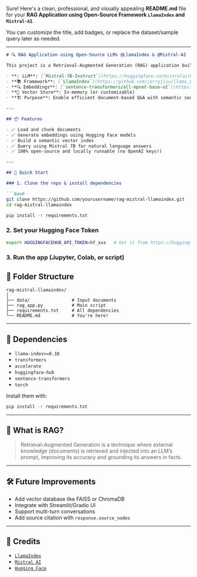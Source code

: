 Sure! Here's a clean, professional, and visually appealing **README.md** file for your **RAG Application using Open-Source Framework `LlamaIndex` and `Mistral-AI`**.

You can customize the title, add badges, or replace the dataset/sample query later as needed.

---

````markdown
# 🔍 RAG Application using Open-Source LLMs @LlamaIndex & @Mistral-AI

This project is a Retrieval-Augmented Generation (RAG) application built entirely using open-source components:

- **💡 LLM**: [`Mistral-7B-Instruct`](https://huggingface.co/mistralai/Mistral-7B-Instruct-v0.1) by [Mistral AI](https://mistral.ai)
- **📚 Framework**: [`LlamaIndex`](https://github.com/jerryjliu/llama_index)
- **🔍 Embeddings**: [`sentence-transformers/all-mpnet-base-v2`](https://huggingface.co/sentence-transformers/all-mpnet-base-v2)
- **📁 Vector Store**: In-memory (or customizable)
- **🏗 Purpose**: Enable efficient document-based Q&A with semantic search and generative answers

---

## 📦 Features

- ✅ Load and chunk documents
- ✅ Generate embeddings using Hugging Face models
- ✅ Build a semantic vector index
- ✅ Query using Mistral 7B for natural language answers
- ✅ 100% open-source and locally runnable (no OpenAI keys!)

---

## 🚀 Quick Start

### 1. Clone the repo & install dependencies

```bash
git clone https://github.com/yourusername/rag-mistral-llamaindex.git
cd rag-mistral-llamaindex

pip install -r requirements.txt
````

### 2. Set your Hugging Face Token

```bash
export HUGGINGFACEHUB_API_TOKEN=hf_xxx   # Get it from https://huggingface.co/settings/tokens
```

### 3. Run the app (Jupyter, Colab, or script)

## 📁 Folder Structure

```
rag-mistral-llamaindex/
│
├── data/                # Input documents
├── rag_app.py           # Main script
├── requirements.txt     # All dependencies
└── README.md            # You're here!
```

---

## 📌 Dependencies

* `llama-index>=0.10`
* `transformers`
* `accelerate`
* `huggingface-hub`
* `sentence-transformers`
* `torch`

Install them with:

```bash
pip install -r requirements.txt
```

---

## 🧠 What is RAG?

> Retrieval-Augmented Generation is a technique where external knowledge (documents) is retrieved and injected into an LLM’s prompt, improving its accuracy and grounding its answers in facts.

---

## 🛠 Future Improvements

* Add vector database like FAISS or ChromaDB
* Integrate with Streamlit/Gradio UI
* Support multi-turn conversations
* Add source citation with `response.source_nodes`

---
## 🙌 Credits

* [`LlamaIndex`](https://github.com/jerryjliu/llama_index)
* [`Mistral AI`](https://huggingface.co/mistralai)
* [`Hugging Face`](https://huggingface.co/)
